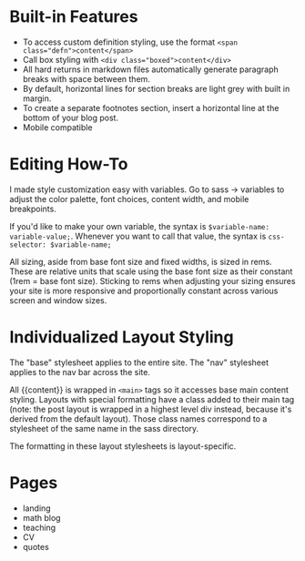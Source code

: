# Built-in Features

* To access custom definition styling, use the format `<span class="defn">content</span>`
* Call box styling with `<div class="boxed">content</div>`
* All hard returns in markdown files automatically generate paragraph breaks with space between them.
* By default, horizontal lines for section breaks are light grey with built in margin.
* To create a separate footnotes section, insert a horizontal line at the bottom of your blog post. 
* Mobile compatible

# Editing How-To

I made style customization easy with variables. Go to sass -> variables to adjust the color palette, font choices, content width, and mobile breakpoints.

If you'd like to make your own variable, the syntax is `$variable-name: variable-value;`. Whenever you want to call that value, the syntax is `css-selector: $variable-name;`

All sizing, aside from base font size and fixed widths, is sized in rems. These are relative units that scale using the base font size as their constant (1rem = base font size). Sticking to rems when adjusting your sizing ensures your site is more responsive and proportionally constant across various screen and window sizes.

# Individualized Layout Styling

The "base" stylesheet applies to the entire site. The "nav" stylesheet applies to the nav bar across the site.

All {{content}} is wrapped in `<main>` tags so it accesses base main content styling. Layouts with special formatting have a class added to their main tag (note: the post layout is wrapped in a highest level div instead, because it's derived from the default layout). Those class names correspond to a stylesheet of the same name in the sass directory.

The formatting in these layout stylesheets is layout-specific.

# Pages
* landing
* math blog
* teaching
* CV
* quotes
